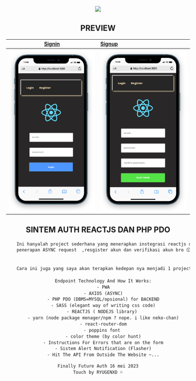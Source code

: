 <div align="center">

<img src="https://99px.ru/sstorage/1/2015/02/image_10802151216174764584.gif" width="200">

## PREVIEW
<a href="# Ini hanyalah project sederhana yang menerapkan instegrasi reactjs dengan bantuan axiosjs (nope use fetchjs 😉) penerapan ASYNC request  ,resgister akun dan verifikasi akun bro 😗 (simpel).">

|Signin|Signup|
|:------:|:--------|
|<img src="./screenshot/signin.png" width="300">|<img src="./screenshot/signup.png" width="300">|

</a>


## SINTEM AUTH REACTJS DAN PHP PDO


```txt
    Ini hanyalah project sederhana yang menerapkan instegrasi reactjs dan php PDO dengan bantuan axiosjs (nope use fetchjs 😉)
    penerapan ASYNC request  ,resgister akun dan verifikasi akun bro 😗 (simpel).


    Cara ini juga yang saya akan terapkan kedepan nya menjadi 1 project yang utuh dengan sistem CMS (Content Managent System) dan PWA (Progressive Web App)

    Endpoint Technology And How It Works:
    - PWA
    - AXIOS (ASYNC)
    - PHP PDO (DBMS=MYSQL/opsional) for BACKEND
    - SASS (elegant way of writing css code)
    - REACTJS ( NODEJS library) 
    - yarn (node package menager/npm ? nope. i like neko-chan)
    - react-router-dom
    - poppins font 
    - color theme (by color hunt)
    - Instructions For Errors that are on the form
    - Sistem Alert Notification (Flasher)
    - Hit The API From Outside The Website ~...
```

```txt
Finally Future Auth 16 mei 2023
Touch by RYUGENXD 💦
```

</div> 
